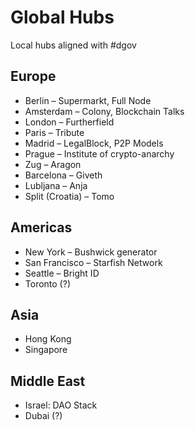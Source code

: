 # Global Hubs

Local hubs aligned with \#dgov

## Europe

* Berlin – Supermarkt, Full Node
* Amsterdam – Colony, Blockchain Talks
* London – Furtherfield
* Paris – Tribute
* Madrid – LegalBlock, P2P Models
* Prague – Institute of crypto-anarchy
* Zug – Aragon
* Barcelona – Giveth
* Lubljana – Anja
* Split \(Croatia\) – Tomo

## Americas

* New York – Bushwick generator
* San Francisco – Starfish Network
* Seattle – Bright ID
* Toronto \(?\)

## Asia

* Hong Kong
* Singapore

## Middle East

* Israel: DAO Stack
* Dubai \(?\)

